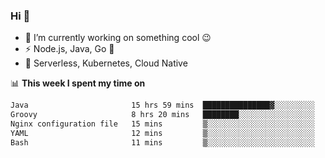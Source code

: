 ### Hi 👋

<!--
**nodejh/nodejh** is a ✨ _special_ ✨ repository because its `README.md` (this file) appears on your GitHub profile.

Here are some ideas to get you started:

- 🔭 I’m currently working on ...
- 🌱 I’m currently learning ...
- 👯 I’m looking to collaborate on ...
- 🤔 I’m looking for help with ...
- 💬 Ask me about ...
- 📫 How to reach me: ...
- 😄 Pronouns: ...
- ⚡ Fun fact: ...
-->

- 🔭 I’m currently working on something cool :wink:
- ⚡ Node.js, Java, Go :thought_balloon:
- 🤖 Serverless, Kubernetes, Cloud Native

📊 **This week I spent my time on**

<!--START_SECTION:waka-->

```txt
Java                       15 hrs 59 mins  ███████████████▓░░░░░░░░░   62.53 %
Groovy                     8 hrs 20 mins   ████████░░░░░░░░░░░░░░░░░   32.64 %
Nginx configuration file   15 mins         ▒░░░░░░░░░░░░░░░░░░░░░░░░   01.03 %
YAML                       12 mins         ▒░░░░░░░░░░░░░░░░░░░░░░░░   00.79 %
Bash                       11 mins         ▒░░░░░░░░░░░░░░░░░░░░░░░░   00.77 %
```

<!--END_SECTION:waka-->


<!--
:traffic_light: **Visitors**

![visitors](https://visitor-badge.glitch.me/badge?page_id=nodejh.nodejh)
-->
